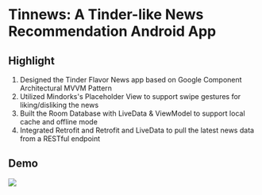# Tinnews: A Tinder-like News Recommendation Android App
## Highlight
1. Designed the Tinder Flavor News app based on Google Component Architectural MVVM Pattern
2. Utilized Mindorks's Placeholder View to support swipe gestures for liking/disliking the news
3. Built the Room Database with LiveData & ViewModel to support local cache and offline mode
4. Integrated Retrofit and Retrofit and LiveData to pull the latest news data from a RESTful endpoint

## Demo
![](https://github.com/JunlingZhuang/TinNew/Demo/Tinews_demo.gif)